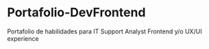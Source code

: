 # Portafolio-DevFrontend
Portafolio de habilidades para IT Support Analyst Frontend y/o UX/UI experience
